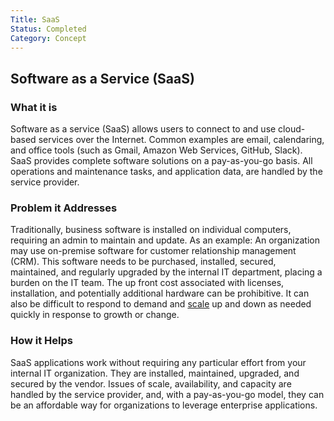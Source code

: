 ```yaml
---
Title: SaaS
Status: Completed
Category: Concept
---
```


## Software as a Service (SaaS)

### What it is

Software as a service (SaaS) allows users to connect to and use cloud-based services over the Internet. Common examples are email, calendaring, and office tools (such as Gmail, Amazon Web Services, GitHub, Slack). SaaS provides complete software solutions on a pay-as-you-go basis. All operations and maintenance tasks, and application data, are handled by the service provider.

### Problem it Addresses

Traditionally, business software is installed on individual computers, requiring an admin to maintain and update. As an example: An organization may use on-premise software for customer relationship management (CRM). This software needs to be purchased, installed, secured, maintained, and regularly upgraded by the internal IT department, placing a burden on the IT team. The up front cost associated with licenses, installation, and potentially additional hardware can be prohibitive. It can also be difficult to respond to demand and [scale](https://github.com/cncf/glossary/blob/main/definitions/scalability.md) up and down as needed quickly in response to growth or change.

### How it Helps

SaaS applications work without requiring any particular effort from your internal IT organization. They are installed, maintained, upgraded, and secured by the vendor. Issues of scale, availability, and capacity are handled by the service provider, and, with a pay-as-you-go model, they can be an affordable way for organizations to leverage enterprise applications.
